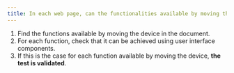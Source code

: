 ```yaml
---
title: In each web page, can the functionalities available by moving the device be achieved with user [interface components](#user-interface-component) (excluding special cases)?
---
```


1. Find the functions available by moving the device in the document.
2. For each function, check that it can be achieved using user interface components.
3. If this is the case for each function available by moving the device, **the test is validated**.
